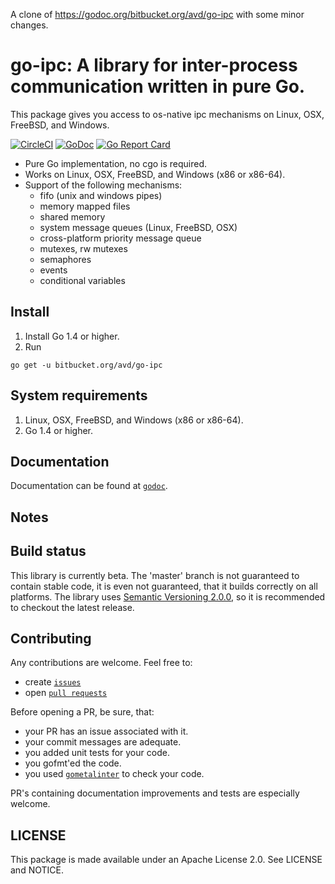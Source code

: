 A clone of https://godoc.org/bitbucket.org/avd/go-ipc with some minor changes.

# go-ipc: A library for inter-process communication written in pure Go.

This package gives you access to os-native ipc mechanisms on Linux, OSX, FreeBSD, and Windows.

[![CircleCI](https://circleci.com/bb/avd/go-ipc/tree/master.svg?style=svg)](https://circleci.com/bb/avd/go-ipc/tree/master) [![GoDoc](https://godoc.org/bitbucket.org/avd/go-ipc?status.svg)](https://godoc.org/bitbucket.org/avd/go-ipc) [![Go Report Card](https://goreportcard.com/badge/bitbucket.org/avd/go-ipc)](https://goreportcard.com/report/bitbucket.org/avd/go-ipc)

- Pure Go implementation, no cgo is required.
- Works on Linux, OSX, FreeBSD, and Windows (x86 or x86-64).
- Support of the following mechanisms:
  - fifo (unix and windows pipes)
  - memory mapped files
  - shared memory
  - system message queues (Linux, FreeBSD, OSX)
  - cross-platform priority message queue
  - mutexes, rw mutexes
  - semaphores
  - events
  - conditional variables

## Install

1. Install Go 1.4 or higher.
2. Run

```
go get -u bitbucket.org/avd/go-ipc
```

## System requirements

1. Linux, OSX, FreeBSD, and Windows (x86 or x86-64).
2. Go 1.4 or higher.

## Documentation

Documentation can be found at [`godoc`](https://godoc.org/bitbucket.org/avd/go-ipc).

## Notes

## Build status

This library is currently beta. The 'master' branch is not guaranteed to contain stable code,
it is even not guaranteed, that it builds correctly on all platforms. The library uses
[Semantic Versioning 2.0.0](http://semver.org/), so it is recommended to checkout the latest release.

## Contributing

Any contributions are welcome.
Feel free to:

- create [`issues`](https://bitbucket.org/avd/go-ipc/issues/new)
- open [`pull requests`](https://bitbucket.org/avd/go-ipc/pull-requests/new)

Before opening a PR, be sure, that:

- your PR has an issue associated with it.
- your commit messages are adequate.
- you added unit tests for your code.
- you gofmt'ed the code.
- you used [`gometalinter`](https://github.com/alecthomas/gometalinter) to check your code.

PR's containing documentation improvements and tests are especially welcome.

## LICENSE

This package is made available under an Apache License 2.0. See
LICENSE and NOTICE.
